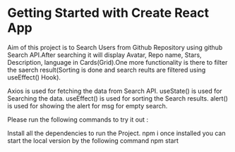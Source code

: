 # Getting Started with Create React App

Aim of this project is to Search Users from Github Repository using github Search API.After searching it will display Avatar, Repo name, Stars, Description, language in Cards(Grid).One more functionality is there to filter the saerch result(Sorting is done and search reults are filtered using useEffect() Hook).

Axios is used for fetching the data from Search API.
useState() is used for Searching the data.
useEffect() is used for sorting the Search results.
alert() is used for showing the alert for msg for empty search.


Please run the following commands to try it out :

Install all the dependencies to run the Project.
npm i
once installed you can start the local version by the following command
npm start